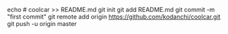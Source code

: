 echo # coolcar >> README.md
git init
git add README.md
git commit -m "first commit"
git remote add origin https://github.com/kodanchi/coolcar.git
git push -u origin master
